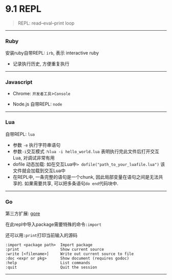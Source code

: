 # 9.1 REPL

> REPL: read–eval–print loop

---

### Ruby

安装ruby自带REPL: `irb`, 表示 interactive ruby

* 记录执行历史, 方便重复执行

---

### Javascript

* Chrome: `开发者工具`>`Console`

* Node.js 自带REPL: `node`

---

### Lua

自带REPL: `lua`

* 参数 `-e` 执行字符串语句
* 参数`-i`交互模式 :`%lua -i hello_world.lua` 表明执行完此文件后打开交互Lua, 对调试非常有用
* dofile 动态加载: 如在交互Lua中`> dofile("path_to_your_luafile.lua")` 该文件就会加载到交互Lua中
* 在REPL中, 一条完整的语句是一个chunk, 因此局部变量在语句之间是无法共享的. 如果需要共享, 可以把多条语句`do end`代码块中.

---

### Go

第三方扩展: [gore](https://github.com/motemen/gore)

在此repl中导入package需要特殊的命令`:import`

还可以用`:print`打印当前输入的源码

```
:import <package path>  Import package
:print                  Show current source
:write [<filename>]     Write out current source to file
:doc <expr or pkg>      Show document (requires godoc)
:help                   List commands
:quit                   Quit the session
```

---

<!--
### Java

* 第三方扩展: [java-repl](http://github.com/albertlatacz/java-repl)

  MacOS 可以通过brew安装: `brew install javarepl`

* JAVA9: jshell

-->
